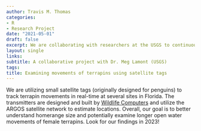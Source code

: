 ```yaml
---
author: Travis M. Thomas
categories:
- R
- Research Project
date: "2021-05-01"
draft: false
excerpt: We are collaborating with researchers at the USGS to continuously track diamondback terrapins with satellite tags. 
layout: single
links:
subtitle: A collaborative project with Dr. Meg Lamont (USGS)
tags:
title: Examining movements of terrapins using satellite tags 
---
```


We are utilizing small satellite tags (originally designed for penguins) to track terrapin movements in real-time at several sites in Florida. The transmitters are designed and built by [Wildlife Computers](https://wildlifecomputers.com/) and utilize the ARGOS satellite network to estimate locations. Overall, our goal is to better understand homerange size and potentially examine longer open water movements of female terrapins. Look for our findings in 2023!       

